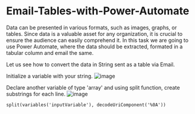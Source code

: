 # Email-Tables-with-Power-Automate
Data can be presented in various formats, such as images, graphs, or tables. Since data is a valuable asset for any organization, it is crucial to ensure the audience can easily comprehend it.
In this task we are going to use Power Automate, where the data should be extracted, formated in a tabular column and email the same.

Let us see how to convert the data in String sent as a table via Email.


Initialize a variable with your string.
![image](https://github.com/user-attachments/assets/17f366ac-fb0a-4ff8-9ee3-846218fe3146)


Declare another variable of type 'array' and using split function, create substrings for each line.
![image](https://github.com/user-attachments/assets/8f66f91c-20e3-4f61-96d6-193a54eea118)

```
split(variables('inputVariable'), decodeUriComponent('%0A'))

